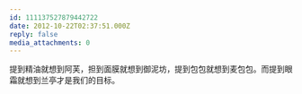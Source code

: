 ```yaml
---
id: 111137527879442722
date: 2012-10-22T02:37:51.000Z
reply: false
media_attachments: 0
---
```


提到精油就想到阿芙，担到面膜就想到御泥坊，提到包包就想到麦包包。而提到眼霜就想到兰亭才是我们的目标。

